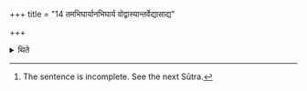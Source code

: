+++
title = "14 तमभिघार्यानभिघार्य वोद्वास्यान्तर्वेद्यासाद्य"

+++

<details><summary>थिते</summary>

14. Either after ghee is poured or not poured on it, after it is taken from over the fire and is placed within the altar by the Adhvaryu[^1],  

[^1]: The sentence is incomplete. See the next Sūtra.
</details>
